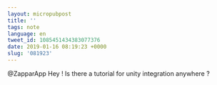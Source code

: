 ```yaml
---
layout: micropubpost
title: ''
tags: note
language: en
tweet_id: 1085451434383077376
date: 2019-01-16 08:19:23 +0000
slug: '081923'
---
```

@ZapparApp Hey ! Is there a tutorial for unity integration anywhere ?
